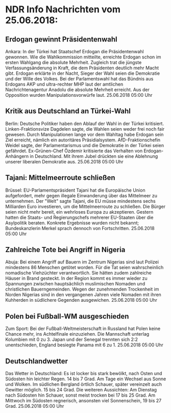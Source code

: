 # NDR Info Nachrichten vom 25.06.2018:


## Erdogan gewinnt Präsidentenwahl
Ankara: In der Türkei hat Staatschef Erdogan die Präsidentenwahl gewonnen. Wie die Wahlkommission mitteilte, erreichte Erdogan schon im ersten Wahlgang die absolute Mehrheit. Zugleich trat die jüngste Verfassungsänderung in Kraft, die dem Präsidenten deutlich mehr Macht gibt. Erdogan erklärte in der Nacht, Sieger der Wahl seien die Demokratie und der Wille des Volkes. Bei der Parlamentswahl hat das Bündnis aus Erdogans AKP und ultra-rechter MHP laut der amtlichen Nachrichtenagentur Anadolu die absolute Mehrheit erreicht. Aus der Opposition wurden Manipulationsvorwürfe laut. 25.06.2018 05:00 Uhr 

## Kritik aus Deutschland an Türkei-Wahl
Berlin:	Deutsche Politiker haben den Ablauf der Wahl in der Türkei kritisiert. Linken-Fraktionsvize Dagdelen sagte, die Wahlen seien weder frei noch fair gewesen. Durch Manipulationen lange vor dem Wahltag habe Erdogan sein Ziel erreicht, nämlich ein autoritäres Präsidialsystem. AfD-Fraktionschefin Weidel sagte, der Parlamentarismus und die Demokratie in der Türkei seien gefährdet. Ex-Grünen-Chef Özdemir kritisierte das Verhalten von Erdogan-Anhängern in Deutschland. Mit ihrem Jubel drückten sie eine Ablehnung unserer liberalen Demokratie aus. 25.06.2018 05:00 Uhr 

## Tajani: Mittelmeerroute schließen
Brüssel:	EU-Parlamentspräsident Tajani hat die Europäische Union aufgefordert, mehr gegen illegale Einwanderung über das Mittelmeer zu unternehmen. Der "Welt" sagte Tajani, die EU müsse mindestens sechs Milliarden Euro investieren, um die Mittelmeerroute zu schließen. Die Bürger seien nicht mehr bereit, ein wehrloses Europa zu akzeptieren. Gestern hatten die Staats- und Regierungschefs mehrerer EU-Staaten über die Asylpolitik beraten. Konkrete Ergebnisse wurden nicht bekannt; Bundeskanzlerin Merkel sprach dennoch von Fortschritten. 25.06.2018 05:00 Uhr 

## Zahlreiche Tote bei Angriff in Nigeria
Abuja: Bei einem Angriff auf Bauern im Zentrum Nigerias sind laut Polizei mindestens 86 Menschen getötet worden. Für die Tat seien wahrscheinlich nomadische Viehzüchter verantwortlich. Sie hätten zudem zahlreiche Häuser in Brand gesteckt. In der Region kommt es immer wieder zu Spannungen zwischen hauptsächlich muslimischen Nomaden und christlichen Bauerngemeinden. Wegen der zunehmenden Trockenheit im Norden Nigerias sind in den vergangenen Jahren viele Nomaden mit ihren Kuhherden in südlichere Gegenden ausgewichen. 25.06.2018 05:00 Uhr 

## Polen bei Fußball-WM ausgeschieden
Zum Sport:	Bei der Fußball-Weltmeisterschaft in Russland hat Polen keine Chance mehr, ins Achtelfinale einzuziehen. Die Mannschaft unterlag Kolumbien mit 0 zu 3. Japan und der Senegal trennten sich 2:2 unentschieden, England besiegte Panama mit 6 zu 1. 25.06.2018 05:00 Uhr 

## Deutschlandwetter
Das Wetter in Deutschland: Es ist locker bis stark bewölkt, nach Osten und Südosten hin leichter Regen. 14 bis 7 Grad. Am Tage ein Wechsel aus Sonne und Wolken. Im südlichen Bergland örtlich Schauer, später vereinzelt auch Gewitter möglich. 15 bis 24 Grad. Die weiteren Aussichten: Am Dienstag nach Südosten hin Schauer, sonst meist trocken bei 17 bis 25 Grad. Am Mittwoch im Südosten regnerisch, ansonsten viel Sonnenschein, 19 bis 27 Grad. 25.06.2018 05:00 Uhr 
